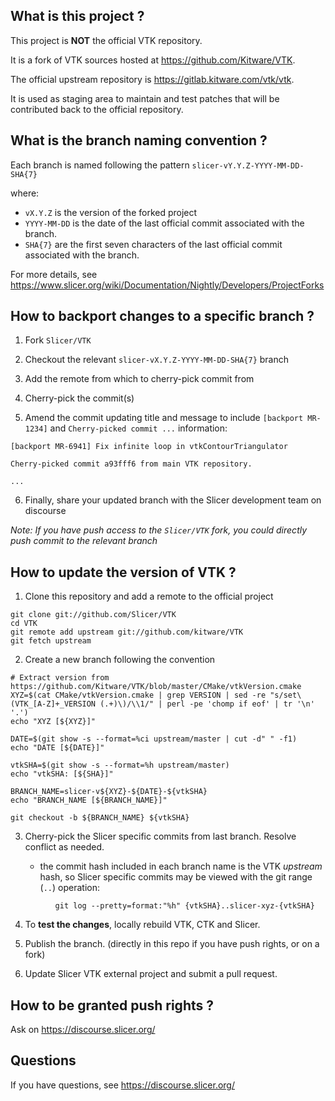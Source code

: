 What is this project ?
----------------------

This project is **NOT** the official VTK repository.

It is a fork of VTK sources hosted at https://github.com/Kitware/VTK.

The official upstream repository is https://gitlab.kitware.com/vtk/vtk.

It is used as staging area to maintain and test patches that will be contributed back to the
official repository.


What is the branch naming convention ?
--------------------------------------

Each branch is named following the pattern `slicer-vY.Y.Z-YYYY-MM-DD-SHA{7}`

where:

* `vX.Y.Z` is the version of the forked project
* `YYYY-MM-DD` is the date of the last official commit associated with the branch.
* `SHA{7}` are the first seven characters of the last official commit associated with the branch.

For more details, see https://www.slicer.org/wiki/Documentation/Nightly/Developers/ProjectForks


How to backport changes to a specific branch ?
----------------------------------------------

1. Fork `Slicer/VTK`

2. Checkout the relevant `slicer-vX.Y.Z-YYYY-MM-DD-SHA{7}` branch

3. Add the remote from which to cherry-pick commit from

4. Cherry-pick the commit(s)

5. Amend the commit updating title and message to include `[backport MR-1234]` and `Cherry-picked commit ...` information:

```
[backport MR-6941] Fix infinite loop in vtkContourTriangulator 

Cherry-picked commit a93fff6 from main VTK repository.

...
```

6. Finally, share your updated branch with the Slicer development team on discourse


_Note: If you have push access to the `Slicer/VTK` fork, you could directly push commit to the relevant branch_


How to update the version of VTK ?
----------------------------------

1. Clone this repository and add a remote to the official project

```
git clone git://github.com/Slicer/VTK
cd VTK
git remote add upstream git://github.com/kitware/VTK
git fetch upstream
```

2. Create a new branch following the convention

```
# Extract version from https://github.com/Kitware/VTK/blob/master/CMake/vtkVersion.cmake
XYZ=$(cat CMake/vtkVersion.cmake | grep VERSION | sed -re "s/set\(VTK_[A-Z]+_VERSION (.+)\)/\\1/" | perl -pe 'chomp if eof' | tr '\n' '.')
echo "XYZ [${XYZ}]"

DATE=$(git show -s --format=%ci upstream/master | cut -d" " -f1)
echo "DATE [${DATE}]"

vtkSHA=$(git show -s --format=%h upstream/master)
echo "vtkSHA: [${SHA}]"

BRANCH_NAME=slicer-v${XYZ}-${DATE}-${vtkSHA}
echo "BRANCH_NAME [${BRANCH_NAME}]"

git checkout -b ${BRANCH_NAME} ${vtkSHA}
```

3. Cherry-pick the Slicer specific commits from last branch. Resolve conflict as needed.

   - the commit hash included in each branch name is the VTK *upstream* hash, so
     Slicer specific commits may be viewed with the git range (`..`) operation:
```          
          git log --pretty=format:"%h" {vtkSHA}..slicer-xyz-{vtkSHA}
```

4. To **test the changes**, locally rebuild VTK, CTK and Slicer.

5. Publish the branch. (directly in this repo if you have push rights, or on a fork)

6. Update Slicer VTK external project and submit a pull request.


How to be granted push rights ?
-------------------------------

Ask on https://discourse.slicer.org/


Questions
---------

If you have questions, see https://discourse.slicer.org/
